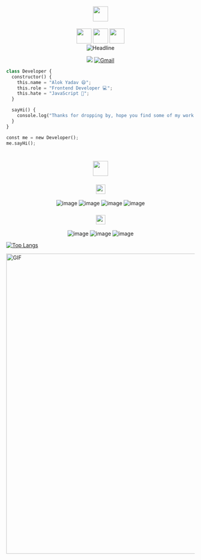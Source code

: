 <h1 align="center" style="color:#faebee">
  <img height="40px" src="https://img.shields.io/badge/-Hello world!👋-faebee?&style=for-the-badge&logoWidth=50" />
</h1>

<div align="center">
  <img height="40px" src="https://img.shields.io/badge/-I'm-faebee?&style=for-the-badge&logoWidth=50" />
  <img height="40px" src="https://img.shields.io/badge/-ALOK-333d7a?&style=for-the-badge&logoWidth=50" />
  <img height="40px" src="https://img.shields.io/badge/-YADAV-faebee?&style=for-the-badge&logoWidth=50" />

  <br>

  <img src="https://readme-typing-svg.herokuapp.com/?color=333d7a%&size=32&center=true&vCenter=true&width=600&height=50&pause=1000&vCenter=true&background=faebee&lines=Hi+there+I%27m+Alok+Yadav+%F0%9F%91%8B;Front-End+Developer;Problem+Solver;Open%20Source%20Enthusiast;" alt="Headline" />

  <a href="https://www.linkedin.com/in/alok-yadav-809904237/"><img src="https://img.shields.io/badge/LinkedIn-0077B5?style=for-the-badge&logo=linkedin&logoColor=white" /></a>
 <a href="mailto:alokyadav1060@gmail.com"><img src="https://img.shields.io/badge/Gmail-D14836?style=for-the-badge&logo=gmail&logoColor=white" alt="Gmail" /></a>
</div>

```py
class Developer {
  constructor() {
    this.name = "Alok Yadav 😄";
    this.role = "Frontend Developer 💻";
    this.hate = "JavaScript 💛";
  }

  sayHi() {
    console.log("Thanks for dropping by, hope you find some of my work interesting.");
  }
}

const me = new Developer();
me.sayHi();
```

<h1 align="center">
  <img height="40px" src="https://img.shields.io/badge/-My Tech Stack-faebee?&style=for-the-badge&logoWidth=50" />
</h1>
<div align="center">
        
<h3 align="center">
  <img height="25px" src="https://img.shields.io/badge/-Languages-faebee?&style=for-the-badge&logoWidth=50" />
</h3>

![image](https://img.shields.io/badge/JavaScript-007ACC?style=for-the-badge&logo=javascript&logoColor=white)
![image](https://img.shields.io/badge/TypeScript-3178C6?style=for-the-badge&logo=typescript&logoColor=white)
![image](https://img.shields.io/badge/C%2B%2B-00599C?style=for-the-badge&logo=c%2B%2B&logoColor=white)
![image](https://img.shields.io/badge/go-%2300ADD8.svg?style=for-the-badge&logo=go&logoColor=white)

<h3 align="center">
  <img height="25px" src="https://img.shields.io/badge/-Frontend Frameworks-61dafb?&style=for-the-badge&logoWidth=50" />
</h3>

![image](https://img.shields.io/badge/react-%2361dafb.svg?style=for-the-badge&logo=react&logoColor=white)
![image](https://img.shields.io/badge/next.js-%23000000.svg?style=for-the-badge&logo=next.js&logoColor=white)
![image](https://img.shields.io/badge/react%20native-%23000000.svg?style=for-the-badge&logo=react&logoColor=white)

</div>


[![Top Langs](https://github-readme-stats.vercel.app/api/top-langs?username=ALOK9442)](https://github.com/ALOK9442/github-readme-stats)

<img align="center" width="800px" alt="GIF" src="https://user-images.githubusercontent.com/74038190/213910845-af37a709-8995-40d6-be59-724526e3c3d7.gif"/>
